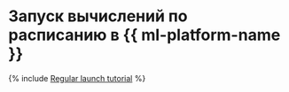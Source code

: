 # Запуск вычислений по расписанию в {{ ml-platform-name }}

{% include [Regular launch tutorial](../../_tutorials/datasphere/regular-launch.md) %}